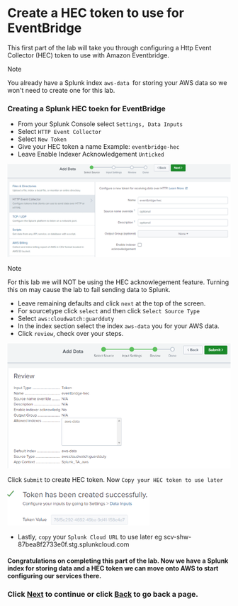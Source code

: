 # Create a HEC token to use for EventBridge
This first part of the lab will take you through configuring a Http Event Collector (HEC) token to use with Amazon Eventbridge.

>[!NOTE]
>You already have a Splunk index `aws-data `for storing your AWS data so we won't need to create one for this lab.

### Creating a Splunk HEC toekn for EventBridge
- From your Splunk Console select `Settings, Data Inputs`
- Select `HTTP Event Collector`
- Select `New Token`
- Give your HEC token a name Example: `eventbridge-hec`
- Leave Enable Indexer Acknowledgement `Unticked`

![image004](/static/40_eventbridge/create-hec.png)

>[!NOTE]
>For this lab we will NOT be using the HEC acknowlegement feature. Turning this on may cause the lab to fail sending data to Splunk.

- Leave remaining defaults and click `next` at the top of the screen. 
- For sourcetype click `select` and then click `Select Source Type`
- Select `aws:cloudwatch:guardduty`
- In the index section select the index `aws-data` you for your AWS data. 
- Click `review`, check over your steps.

![image004](/static/40_eventbridge/create-hec-2.png)

Click `Submit` to create HEC token.
Now `Copy your HEC token to use later`

![image005](/static/40_eventbridge/Image005.png)

- Lastly, `copy` your `Splunk Cloud URL` to use later eg scv-shw-87bea8f2733e0f.stg.splunkcloud.com

#### Congratulations on completing this part of the lab. Now we have a Splunk index for storing data and a HEC token we can move onto AWS to start configuring our services there.

### Click <a>[Next](/content/Lab4_eventbridge/setup_target.md)</a> to continue or click <a>[Back](/content/Lab4_eventbridge/index.en.md) to go back a page.</a>